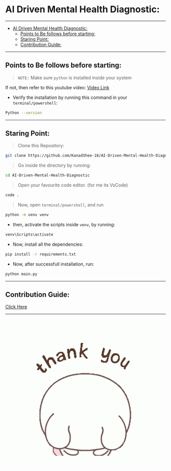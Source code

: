 # AI Driven Mental Health Diagnostic:

---

- [AI Driven Mental Health Diagnostic:](#ai-driven-mental-health-diagnostic)
  - [Points to Be follows before starting:](#points-to-be-follows-before-starting)
  - [Staring Point:](#staring-point)
  - [Contribution Guide:](#contribution-guide)

---

## Points to Be follows before starting:

> `NOTE:` Make sure `python` is installed inside your system

If not, then refer to this youtube video:
[Video Link](https://youtu.be/UvyWKHh3BcY?si=oDx3I2VlvFfT8_RF)

- Verify the installation by running this command in your `terminal/powershell`:

```bash
Python --version
```

---

## Staring Point:

> Clone this Repository:

```bash
git clone https://github.com/KanadShee-18/AI-Driven-Mental-Health-Diagnostic.git
```

> Go inside the directory by running:
```bash
cd AI-Driven-Mental-Health-Diagnostic
```

> Open your favourite code editor. (for me its VsCode)
```bash
code .
```

> Now, open `terminal/powershell`, and run

```bash
python -m venv venv
```

- then, activate the scripts inside `venv`, by running:

```bash
venv\Scripts\activate
```

- Now, install all the dependencies:

```bash
pip install -r requirements.txt
```

- Now, after successfull installation, run:

```bash
python main.py
```

---

## Contribution Guide:

[Click Here](CONTRIBUTION.md)

---

![THANK YOU](Images/ThankYou.gif)
